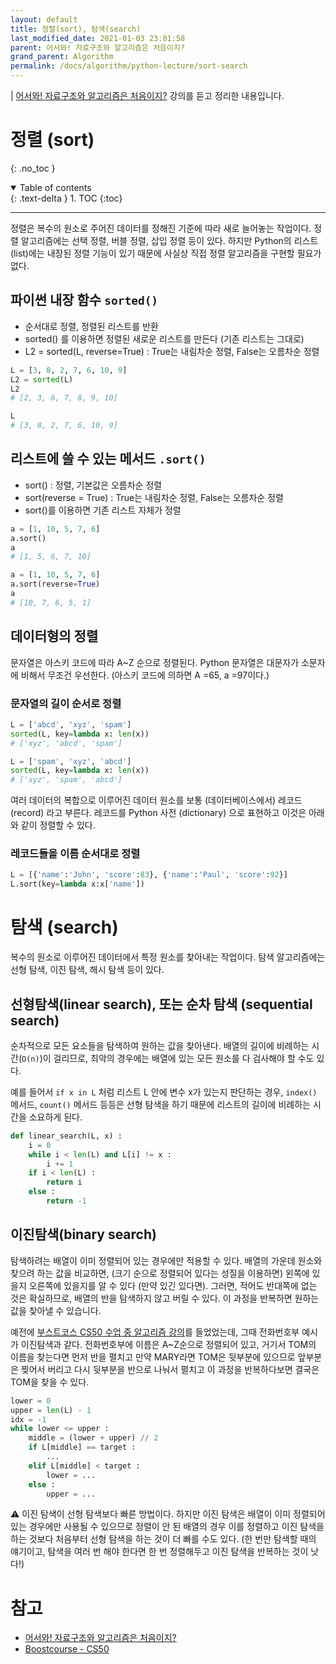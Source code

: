```yaml
---
layout: default
title: 정렬(sort), 탐색(search)
last_modified_date: 2021-01-03 23:01:58
parent: 어서와! 자료구조와 알고리즘은 처음이지?
grand_parent: Algorithm
permalink: /docs/algorithm/python-lecture/sort-search
---
```


| [어서와! 자료구조와 알고리즘은 처음이지?](https://programmers.co.kr/learn/courses/57) 강의를 듣고 정리한 내용입니다.

# 정렬 (sort)

{: .no_toc }

<details open markdown="block">
  <summary>
    Table of contents
  </summary>
  {: .text-delta }
1. TOC
{:toc}
</details>

---

정렬은 복수의 원소로 주어진 데이터를 정해진 기준에 따라 새로 늘어놓는 작업이다. 정렬 알고리즘에는 선택 정렬, 버블 정렬, 삽입 정렬 등이 있다. 하지만 Python의 리스트(list)에는 내장된 정렬 기능이 있기 때문에 사실상 직접 정렬 알고리즘을 구현할 필요가 없다.

## 파이썬 내장 함수 `sorted()`

- 순서대로 정렬, 정렬된 리스트를 반환
- sorted() 를 이용하면 정렬된 새로운 리스트를 만든다 (기존 리스트는 그대로)
- L2 = sorted(L, reverse=True) : True는 내림차순 정렬, False는 오름차순 정렬

```python
L = [3, 8, 2, 7, 6, 10, 9]
L2 = sorted(L)
L2
# [2, 3, 6, 7, 8, 9, 10]

L
# [3, 8, 2, 7, 6, 10, 9]
```

## 리스트에 쓸 수 있는 메서드 `.sort()`

- sort() : 정렬, 기본값은 오름차순 정렬
- sort(reverse = True) : True는 내림차순 정렬, False는 오름차순 정렬
- sort()를 이용하면 기존 리스트 자체가 정렬

```python
a = [1, 10, 5, 7, 6]
a.sort()
a
# [1, 5, 6, 7, 10]

a = [1, 10, 5, 7, 6]
a.sort(reverse=True)
a
# [10, 7, 6, 5, 1]
```

## 데이터형의 정렬

문자열은 아스키 코드에 따라 A~Z 순으로 정렬된다. Python 문자열은 대문자가 소문자에 비해서 무조건 우선한다. (아스키 코드에 의하면 A =65, a =97이다.)

### 문자열의 길이 순서로 정렬

```python
L = ['abcd', 'xyz', 'spam']
sorted(L, key=lambda x: len(x))
# ['xyz', 'abcd', 'spam']

L = ['spam', 'xyz', 'abcd']
sorted(L, key=lambda x: len(x))
# ['xyz', 'spam', 'abcd']
```

여러 데이터의 복합으로 이루어진 데이터 원소를 보통 (데이터베이스에서) 레코드 (record) 라고 부른다. 레코드를 Python 사전 (dictionary) 으로 표현하고 이것은 아래와 같이 정렬할 수 있다.

### 레코드들을 이름 순서대로 정렬

```python
L = [{'name':'John', 'score':83}, {'name':'Paul', 'score':92}]
L.sort(key=lambda x:x['name'])
```

# 탐색 (search)

복수의 원소로 이루어진 데이터에서 특정 원소를 찾아내는 작업이다. 탐색 알고리즘에는 선형 탐색, 이진 탐색, 해시 탐색 등이 있다.

## 선형탐색(linear search), 또는 순차 탐색 (sequential search)

순차적으로 모든 요소들을 탐색하여 원하는 값을 찾아낸다. 배열의 길이에 비례하는 시간(`O(n)`)이 걸리므로, 최악의 경우에는 배열에 있는 모든 원소를 다 검사해야 할 수도 있다.

예를 들어서 `if x in L` 처럼 리스트 L 안에 변수 x가 있는지 판단하는 경우, `index()` 메서드, `count()` 메서드 등등은 선형 탐색을 하기 때문에 리스트의 길이에 비례하는 시간을 소요하게 된다.

```python
def linear_search(L, x) :
	i = 0
	while i < len(L) and L[i] != x :
		i += 1
	if i < len(L) :
		return i
	else :
		return -1
```

## 이진탐색(binary search)

탐색하려는 배열이 이미 정렬되어 있는 경우에만 적용할 수 있다. 배열의 가운데 원소와 찾으려 하는 값을 비교하면, (크기 순으로 정렬되어 있다는 성질을 이용하면) 왼쪽에 있을지 오른쪽에 있을지를 알 수 있다 (만약 있긴 있다면). 그러면, 적어도 반대쪽에 없는 것은 확실하므로, 배열의 반을 탐색하지 않고 버릴 수 있다. 이 과정을 반복하면 원하는 값을 찾아낼 수 있습니다.

예전에 [부스트코스 CS50 수업 중 알고리즘 강의](https://www.boostcourse.org/cs112/lecture/118999)를 들었었는데, 그때 전화번호부 예시가 이진탐색과 같다. 전화번호부에 이름은 A~Z순으로 정렬되어 있고, 거기서 TOM의 이름을 찾는다면 먼저 반을 펼치고 만약 MARY라면 TOM은 뒷부분에 있으므로 앞부분은 찢어서 버리고 다시 뒷부분을 반으로 나눠서 펼치고 이 과정을 반복하다보면 결국은 TOM을 찾을 수 있다.

```python
lower = 0
upper = len(L) - 1
idx = -1
while lower <= upper :
	middle = (lower + upper) // 2
	if L[middle] == target :
		...
	elif L[middle] < target :
		lower = ...
	else :
		upper = ...
```

⚠️ 이진 탐색이 선형 탐색보다 빠른 방법이다. 하지만 이진 탐색은 배열이 이미 정렬되어 있는 경우에만 사용될 수 있으므로 정렬이 안 된 배열의 경우 이를 정렬하고 이진 탐색을 하는 것보다 처음부터 선형 탐색을 하는 것이 더 빠를 수도 있다. (한 번만 탐색할 때의 얘기이고, 탐색을 여러 번 해야 한다면 한 번 정렬해두고 이진 탐색을 반복하는 것이 낫다!)

# 참고

- [어서와! 자료구조와 알고리즘은 처음이지?](https://programmers.co.kr/learn/courses/57)
- [Boostcourse - CS50](https://www.boostcourse.org/cs112/lecture/118999)
